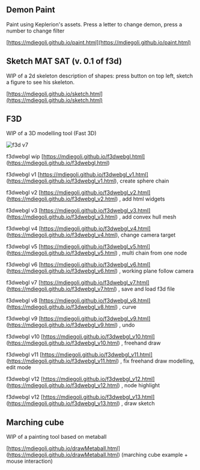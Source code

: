 ## Demon Paint

Paint using Keplerion's assets. Press a letter to change demon, press a number to change filter

[https://mdiegoli.github.io/paint.html](https://mdiegoli.github.io/paint.html)


## Sketch MAT SAT (v. 0.1 of f3d)

WIP of a 2d skeleton description of shapes: press button on top left, sketch a figure to see his skeleton.

[https://mdiegoli.github.io/sketch.html](https://mdiegoli.github.io/sketch.html)


## F3D

WIP of a 3D modelling tool (Fast 3D)

![f3d v7](https://mdiegoli.github.io/images/f3dv7.png)

f3dwebgl wip [https://mdiegoli.github.io/f3dwebgl.html] (https://mdiegoli.github.io/f3dwebgl.html)

f3dwebgl v1 [https://mdiegoli.github.io/f3dwebgl_v1.html] (https://mdiegoli.github.io/f3dwebgl_v1.html), create sphere chain

f3dwebgl v2 [https://mdiegoli.github.io/f3dwebgl_v2.html] (https://mdiegoli.github.io/f3dwebgl_v2.html) , add html widgets

f3dwebgl v3 [https://mdiegoli.github.io/f3dwebgl_v3.html] (https://mdiegoli.github.io/f3dwebgl_v3.html) , add convex hull mesh

f3dwebgl v4 [https://mdiegoli.github.io/f3dwebgl_v4.html] (https://mdiegoli.github.io/f3dwebgl_v4.html), change camera target

f3dwebgl v5 [https://mdiegoli.github.io/f3dwebgl_v5.html] (https://mdiegoli.github.io/f3dwebgl_v5.html) , multi chain from one node

f3dwebgl v6 [https://mdiegoli.github.io/f3dwebgl_v6.html] (https://mdiegoli.github.io/f3dwebgl_v6.html) , working plane follow camera

f3dwebgl v7 [https://mdiegoli.github.io/f3dwebgl_v7.html] (https://mdiegoli.github.io/f3dwebgl_v7.html) , save and load f3d file

f3dwebgl v8 [https://mdiegoli.github.io/f3dwebgl_v8.html] (https://mdiegoli.github.io/f3dwebgl_v8.html) , curve

f3dwebgl v9 [https://mdiegoli.github.io/f3dwebgl_v9.html] (https://mdiegoli.github.io/f3dwebgl_v9.html) , undo

f3dwebgl v10 [https://mdiegoli.github.io/f3dwebgl_v10.html] (https://mdiegoli.github.io/f3dwebgl_v10.html) , freehand draw

f3dwebgl v11 [https://mdiegoli.github.io/f3dwebgl_v11.html] (https://mdiegoli.github.io/f3dwebgl_v11.html) , fix freehand draw modelling, edit mode

f3dwebgl v12 [https://mdiegoli.github.io/f3dwebgl_v12.html] (https://mdiegoli.github.io/f3dwebgl_v12.html) , node highlight

f3dwebgl v12 [https://mdiegoli.github.io/f3dwebgl_v13.html] (https://mdiegoli.github.io/f3dwebgl_v13.html) , draw sketch


## Marching cube

WIP of a painting tool based on metaball

[https://mdiegoli.github.io/drawMetaball.html] (https://mdiegoli.github.io/drawMetaball.html) (marching cube example + mouse interaction)

